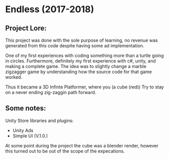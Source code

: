 # Endless (2017-2018)

## Project Lore:
This project was done with the sole purpose of learning, no revenue was generated from this code despite having some ad implementation.

One of my first experiences with coding something more than a turtle going in circles. Furthermore, definitely my first experience with c#, unity, and making a complete game. The idea was to slightly change a marble zigzagger game by understanding how the source code for that game worked.

Thus it became a 3D Infinte Platformer, where you (a cube (red)) Try to stay on a never ending zig-zaggin path forward.

## Some notes:
Unity Store libraries and plugins:
  - Unity Ads
  - Simple UI (V.1.0.)

At some point during the project the cube was a blender render, however this turned out to be out of the scope of the expecations.


